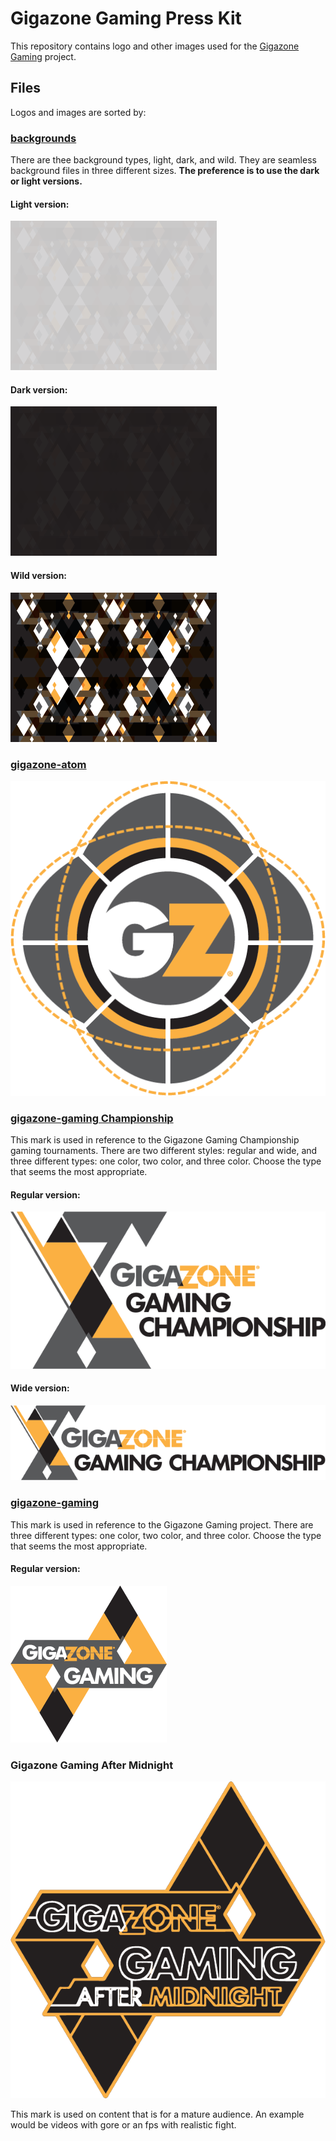 # Gigazone Gaming Press Kit

This repository contains logo and other images used for the [Gigazone Gaming](https://gigazonegaming.com) project.

## Files

Logos and images are sorted by:

### [backgrounds](https://github.com/paulbunyannet/gigazonegaming-press-kit/tree/master/backgrounds)

There are thee background types, light, dark, and wild. They are seamless background files in three different sizes. __The preference is to use the dark or light versions.__

#### Light version:
![Background light version](https://github.com/paulbunyannet/gigazonegaming-press-kit/blob/master/backgrounds/gigazone-pattern-background-light.png)

#### Dark version:
![Background dark version](https://github.com/paulbunyannet/gigazonegaming-press-kit/blob/master/backgrounds/gigazone-pattern-background-dark.png)

#### Wild version:
![Background wild version](https://github.com/paulbunyannet/gigazonegaming-press-kit/blob/master/backgrounds/gigazone-pattern-background-wild.png)

### [gigazone-atom](https://github.com/paulbunyannet/gigazonegaming-press-kit/tree/master/gigazone-atom)

![Gigazone Gaming Atom](https://github.com/paulbunyannet/gigazonegaming-press-kit/blob/master/gigazone-atom/gigazone-gaming-championship-atom.png)

### [gigazone-gaming Championship](https://github.com/paulbunyannet/gigazonegaming-press-kit/tree/master/gigazone-gaming-championship)

This mark is used in reference to the Gigazone Gaming Championship gaming tournaments. There are two different styles: regular and wide, and three different types: one color, two color, and three color. Choose the type that seems the most appropriate.

#### Regular version:
![Gigazone Gaming Championship](https://github.com/paulbunyannet/gigazonegaming-press-kit/blob/master/gigazone-gaming-championship/three-color/gigazone-gaming-championship-X-on-light.png)

#### Wide version:
![Gigazone Gaming Championship wide version](https://github.com/paulbunyannet/gigazonegaming-press-kit/blob/master/gigazone-gaming-championship/three-color/gigazone-gaming-championship-X-wide-on-light.png)


### [gigazone-gaming](https://github.com/paulbunyannet/gigazonegaming-press-kit/tree/master/gigazone-gaming)

This mark is used in reference to the Gigazone Gaming project. There are three different types: one color, two color, and three color. Choose the type that seems the most appropriate.

#### Regular version:
![Gigazone Gaming](https://github.com/paulbunyannet/gigazonegaming-press-kit/blob/master/gigazone-gaming/three-color/gigazone-gaming-on-light.png)

### Gigazone Gaming After Midnight
![Gigazone Gaming After Midnight](https://github.com/paulbunyannet/gigazonegaming-press-kit/blob/master/gigazone-gaming-after-midnight/gz-after-midnight-neon.png)

This mark is used on content that is for a mature audience. An example would be videos with gore or an fps with realistic fight.






